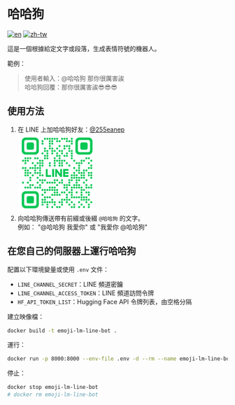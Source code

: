 # 哈哈狗

[![en](https://img.shields.io/badge/lang-en-blue.svg)](./README-EN.md)
[![zh-tw](https://img.shields.io/badge/lang-zh--tw-yellow.svg)](./README.md)

這是一個根據給定文字或段落，生成表情符號的機器人。

範例：
> 使用者輸入：@哈哈狗 那你很厲害誒\
> 哈哈狗回覆：那你很厲害誒😎😎😎

## 使用方法

1. 在 LINE 上加哈哈狗好友：[@255eanep](https://lin.ee/teUKO7u)\
    ![QR Code](./qr-code.png)
2. 向哈哈狗傳送帶有前綴或後綴 `@哈哈狗` 的文字。\
   例如： "@哈哈狗 我愛你" 或 "我愛你 @哈哈狗"

## 在您自己的伺服器上運行哈哈狗

配置以下環境變量或使用 `.env` 文件：
- `LINE_CHANNEL_SECRET`：LINE 頻道密鑰
- `LINE_CHANNEL_ACCESS_TOKEN`：LINE 頻道訪問令牌
- `HF_API_TOKEN_LIST`：Hugging Face API 令牌列表，由空格分隔

建立映像檔：
```bash
docker build -t emoji-lm-line-bot .
```

運行：
```bash
docker run -p 8000:8000 --env-file .env -d --rm --name emoji-lm-line-bot emoji-lm-line-bot
```

停止：
```bash
docker stop emoji-lm-line-bot
# docker rm emoji-lm-line-bot
```
